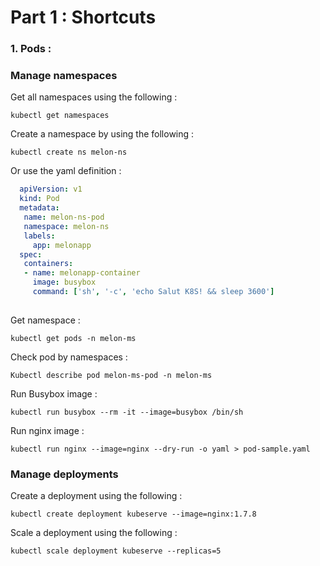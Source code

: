 # Part 1 : Shortcuts

### 1. Pods :


### Manage namespaces

Get all namespaces using the following : 

    kubectl get namespaces
  
Create a namespace by using the following : 
    
    kubectl create ns melon-ns


Or use the yaml definition : 

 ```yaml
   apiVersion: v1
   kind: Pod
   metadata:
    name: melon-ns-pod
    namespace: melon-ns
    labels:
      app: melonapp
   spec:
    containers:
    - name: melonapp-container
      image: busybox
      command: ['sh', '-c', 'echo Salut K8S! && sleep 3600']
   
 ```

Get namespace : 

    kubectl get pods -n melon-ms


Check pod by namespaces : 

    Kubectl describe pod melon-ms-pod -n melon-ms

Run Busybox image : 

    kubectl run busybox --rm -it --image=busybox /bin/sh
    
Run nginx image : 

    kubectl run nginx --image=nginx --dry-run -o yaml > pod-sample.yaml

### Manage deployments

Create a deployment using the following : 

    kubectl create deployment kubeserve --image=nginx:1.7.8

Scale a deployment using the following : 

    kubectl scale deployment kubeserve --replicas=5
    



    
    
    
